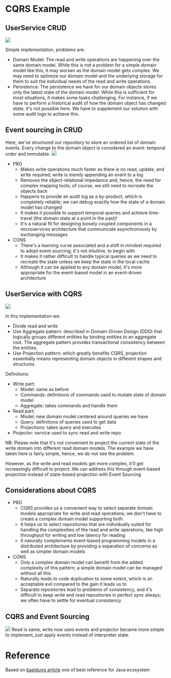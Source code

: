 # CQRS Example

## UserService CRUD
![](images/CRUD-Application.jpg)

Simple implementation, problems are:
* Domain Model: The read and write operations are happening over the same domain model. While this is not a problem for a simple domain model like this, it may worsen as the domain model gets complex. We may need to optimize our domain model and the underlying storage for them to suit the individual needs of the read and write operations.
* Persistence: The persistence we have for our domain objects stores only the latest state of the domain model. While this is sufficient for most situations, it makes some tasks challenging. For instance, if we have to perform a historical audit of how the domain object has changed state, it's not possible here. We have to supplement our solution with some audit logs to achieve this.

## Event sourcing in CRUD
Here, we've structured our repository to store an ordered list of domain events. Every change to the domain object is considered an event: temporal order and immutable.
![](images/ES-Application.jpg)

* PRO
  * Makes write operations much faster as there is no read, update, and write required; write is merely appending an event to a log
  * Removes the object-relational impedance and, hence, the need for complex mapping tools; of course, we still need to recreate the objects back
  * Happens to provide an audit log as a by-product, which is completely reliable; we can debug exactly how the state of a domain model has changed
  * It makes it possible to support temporal queries and achieve time-travel (the domain state at a point in the past)!
  * It's a natural fit for designing loosely coupled components in a microservices architecture that communicate asynchronously by exchanging messages
* CONS
  * There's a learning curve associated and a shift in mindset required to adopt event sourcing; it's not intuitive, to begin with
  * It makes it rather difficult to handle typical queries as we need to recreate the state unless we keep the state in the local cache
  * Although it can be applied to any domain model, it's more appropriate for the event-based model in an event-driven architecture

## UserService with CQRS
![](images/CQRS-Application.jpg)

In this implementation we:
* Divide read and write
* Use Aggregate pattern: described in Domain-Driven Design (DDD) that logically groups different entities by binding entities to an aggregate root. The aggregate pattern provides transactional consistency between the entities.
* Use Projection pattern: which greatly benefits CQRS, projection essentially means representing domain objects in different shapes and structures.

Definitions:
* Write part:
  * Model: same as before
  * Commands: definitions of commands used to mutate state of domain model
  * Aggregate: takes commands and handle them
* Read part:
  * Model: new domain model centered around queries we have
  * Query: definitions of queries used to get data
  * Projections: takes query and executes
* Projector: service used to sync read and write repo

NB: Please note that it's not convenient to project the current state of the write domain into different read domain models. The example we have taken here is fairly simple, hence, we do not see the problem.

However, as the write and read models get more complex, it'll get increasingly difficult to project. We can address this through event-based projection instead of state-based projection with Event Sourcing

## Considerations about CQRS 
* PRO
  * CQRS provides us a convenient way to select separate domain models appropriate for write and read operations; we don't have to create a complex domain model supporting both
  * It helps us to select repositories that are individually suited for handling the complexities of the read and write operations, like high throughput for writing and low latency for reading
  * It naturally complements event-based programming models in a distributed architecture by providing a separation of concerns as well as simpler domain models
* CONS
  * Only a complex domain model can benefit from the added complexity of this pattern; a simple domain model can be managed without all this
  * Naturally leads to code duplication to some extent, which is an acceptable evil compared to the gain it leads us to
  * Separate repositories lead to problems of consistency, and it's difficult to keep write and read repositories in perfect sync always; we often have to settle for eventual consistency

## CQRS and Event Sourcing
![](images/ES-CQRS-Application.jpg)
Read is same, write now uses events and projector became more simple to implement, just apply events instead of interpreter state.

# Reference
Based on [baeldung article](https://www.baeldung.com/cqrs-event-sourcing-java) one of best reference for Java ecosystem